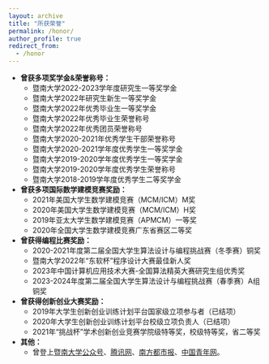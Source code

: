 ```yaml
---
layout: archive
title: "所获荣誉"
permalink: /honor/
author_profile: true
redirect_from:
  - /honor
---
```


- **曾获多项奖学金&荣誉称号：**
    - 暨南大学2022-2023学年度研究生一等奖学金
    -	暨南大学2022年研究生新生一等奖学金
    -	暨南大学2022年优秀毕业生一等奖学金
    -	暨南大学2022年优秀毕业生荣誉称号
    -	暨南大学2022年优秀团员荣誉称号
    -	暨南大学2020-2021年优秀学生干部荣誉称号
    -	暨南大学2020-2021学年度优秀学生一等奖学金
    - 暨南大学2019-2020学年度优秀学生一等奖学金
    - 暨南大学2019-2020学年度优秀学生荣誉称号
    -	暨南大学2018-2019学年度优秀学生二等奖学金
-	**曾获多项国际数学建模竞赛奖励：**
    -	2021年美国大学生数学建模竞赛（MCM/ICM）M奖
    -	2020年美国大学生数学建模竞赛（MCM/ICM）H奖
    -	2019年亚太大学生数学建模竞赛（APMCM）一等奖
    -	2020年全国大学生数学建模竞赛广东省赛区二等奖
- **曾获得编程比赛奖励：**
    - 2020-2021年度第二届全国大学生算法设计与编程挑战赛（冬季赛）铜奖
    -	暨南大学2022年“东软杯”程序设计大赛最佳新人奖
    -	2023年中国计算机应用技术大赛-全国算法精英大赛研究生组优秀奖
    -	2023-2024年度第二届全国大学生算法设计与编程挑战赛（春季赛）A组铜奖
- **曾获得创新创业大赛奖励：**
    - 2019年大学生创新创业训练计划平台国家级立项参与者（已结项）
    - 2020年大学生创新创业训练计划平台校级立项负责人（已结项）
    - 2021年“挑战杯”学术创新创业竞赛学院级特等奖，校级特等奖，省二等奖
- **其他：**
    - 曾登上[暨南大学公众号](https://mp.weixin.qq.com/s/H4CcLUy-ezbmdSgr1EhCbg)、[腾讯网](https://view.inews.qq.com/k/20220330A06KB700?no-redirect=1&web_channel=wap&openApp=false)、[南方都市报](https://v.oeeee.com/video/NVanYiPlYJXN)、[中国青年网](http://m.cyol.com/gb/articles/2022-03/29/content_gXvGAslqV.html)。
